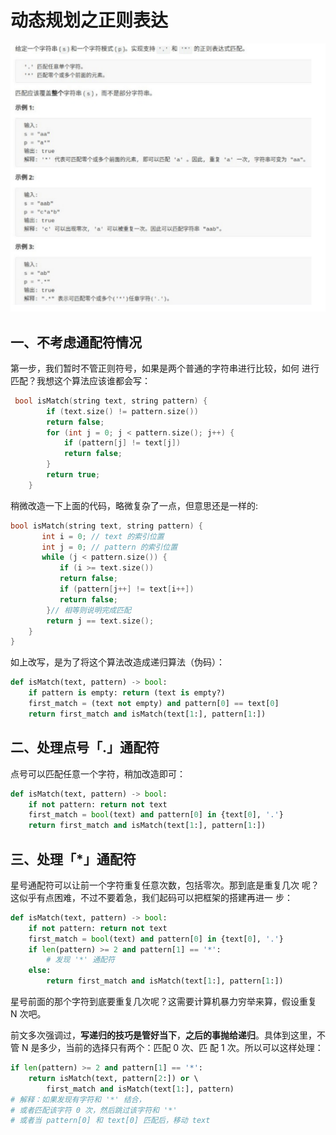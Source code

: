 # 动态规划之正则表达

![](../.gitbook/assets/screen-shot-2021-05-27-at-10.05.37-am.png)

## ⼀、不考虑通配符情况

第⼀步，我们暂时不管正则符号，如果是两个普通的字符串进⾏⽐较，如何 进⾏匹配？我想这个算法应该谁都会写：

```cpp
 bool isMatch(string text, string pattern) { 
        if (text.size() != pattern.size()) 
        return false; 
        for (int j = 0; j < pattern.size(); j++) { 
            if (pattern[j] != text[j]) 
            return false; 
        }
        return true; 
    }
```

稍微改造⼀下上⾯的代码，略微复杂了⼀点，但意思还是⼀样的:

```cpp
bool isMatch(string text, string pattern) { 
       int i = 0; // text 的索引位置 
       int j = 0; // pattern 的索引位置 
       while (j < pattern.size()) { 
           if (i >= text.size()) 
           return false; 
           if (pattern[j++] != text[i++]) 
           return false; 
        }// 相等则说明完成匹配 
        return j == text.size(); 
    }
}
```

如上改写，是为了将这个算法改造成递归算法（伪码）：

```python
def isMatch(text, pattern) -> bool: 
    if pattern is empty: return (text is empty?) 
    first_match = (text not empty) and pattern[0] == text[0] 
    return first_match and isMatch(text[1:], pattern[1:])
```

## ⼆、处理点号「.」通配符

点号可以匹配任意⼀个字符，稍加改造即可：

```python
def isMatch(text, pattern) -> bool: 
    if not pattern: return not text 
    first_match = bool(text) and pattern[0] in {text[0], '.'} 
    return first_match and isMatch(text[1:], pattern[1:])
```

## 三、处理「\*」通配符

星号通配符可以让前⼀个字符重复任意次数，包括零次。那到底是重复⼏次 呢？这似乎有点困难，不过不要着急，我们起码可以把框架的搭建再进⼀ 步：

```python
def isMatch(text, pattern) -> bool: 
    if not pattern: return not text 
    first_match = bool(text) and pattern[0] in {text[0], '.'} 
    if len(pattern) >= 2 and pattern[1] == '*': 
        # 发现 '*' 通配符 
    else:
        return first_match and isMatch(text[1:], pattern[1:])
```

星号前⾯的那个字符到底要重复⼏次呢？这需要计算机暴⼒穷举来算，假设重复 N 次吧。

前⽂多次强调过，**写递归的技巧是管好当下**，**之后的事抛给递归**。具体到这⾥，不管 N 是多少，当前的选择只有两个：匹配 0 次、匹 配 1 次。所以可以这样处理：

```python
if len(pattern) >= 2 and pattern[1] == '*': 
    return isMatch(text, pattern[2:]) or \ 
        first_match and isMatch(text[1:], pattern) 
# 解释：如果发现有字符和 '*' 结合， 
# 或者匹配该字符 0 次，然后跳过该字符和 '*' 
# 或者当 pattern[0] 和 text[0] 匹配后，移动 text
```

